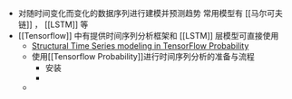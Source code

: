 - 对随时间变化而变化的数据序列进行建模并预测趋势
  常用模型有 [[马尔可夫链]] ， [[LSTM]] 等
- [[Tensorflow]] 中有提供时间序列分析框架和 [[LSTM]] 层模型可直接使用
	- [Structural Time Series modeling in TensorFlow Probability](https://blog.tensorflow.org/2019/03/structural-time-series-modeling-in.html?hl=zh-cn)
	- 使用[[Tensorflow Probability]]进行时间序列分析的准备与流程
		- 安装
		-
	-